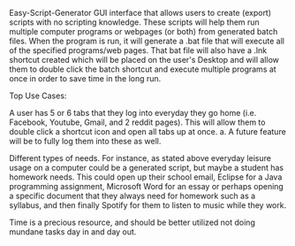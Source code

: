 Easy-Script-Generator
GUI interface that allows users to create (export) scripts with no scripting knowledge. These scripts will help them run multiple computer programs or webpages (or both) from generated batch files. When the program is run, it will generate a .bat file that will execute all of the specified programs/web pages. That bat file will also have a .lnk shortcut created which will be placed on the user's Desktop and will allow them to double click the batch shortcut and execute multiple programs at once in order to save time in the long run.

Top Use Cases:

A user has 5 or 6 tabs that they log into everyday they go home (i.e. Facebook, Youtube, Gmail, and 2 reddit pages). This will allow them to double click a shortcut icon and open all tabs up at once. a. A future feature will be to fully log them into these as well.

Different types of needs. For instance, as stated above everyday leisure usage on a computer could be a generated script, but maybe a student has homework needs. This could open up their school email, Eclipse for a Java programming assignment, Microsoft Word for an essay or perhaps opening a specific document that they always need for homework such as a syllabus, and then finally Spotify for them to listen to music while they work.

Time is a precious resource, and should be better utilized not doing mundane tasks day in and day out.
